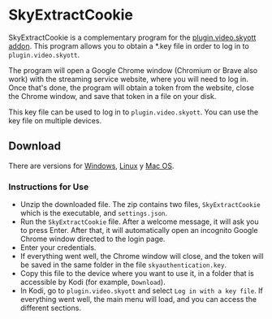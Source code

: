 # SkyExtractCookie

SkyExtractCookie is a complementary program for the [plugin.video.skyott addon](https://github.com/Paco8/plugin.video.skyott). This program allows you to obtain a *.key file in order to log in to `plugin.video.skyott`.

The program will open a Google Chrome window (Chromium or Brave also work) with the streaming service website, where you will need to log in. Once that's done, the program will obtain a token from the website, close the Chrome window, and save that token in a file on your disk.

This key file can be used to log in to `plugin.video.skyott`. You can use the key file on multiple devices.

## Download
There are versions for [Windows](https://github.com/Paco8/SkyExtractCookie/releases/download/v1.0.1/SkyExtractCookie-1.0.1-windows.zip), [Linux](https://github.com/Paco8/SkyExtractCookie/releases/download/v1.0.1/SkyExtractCookie-1.0.1-xenial.zip) y [Mac OS](https://github.com/Paco8/SkyExtractCookie/releases/download/v1.0.1/SkyExtractCookie-1.0.1-macos.zip).

### Instructions for Use
- Unzip the downloaded file. The zip contains two files, `SkyExtractCookie` which is the executable, and `settings.json`.
- Run the `SkyExtractCookie` file. After a welcome message, it will ask you to press Enter. After that, it will automatically open an incognito Google Chrome window directed to the login page.
- Enter your credentials.
- If everything went well, the Chrome window will close, and the token will be saved in the same folder in the file `skyauthentication.key`.
- Copy this file to the device where you want to use it, in a folder that is accessible by Kodi (for example, `Download`).
- In Kodi, go to `plugin.video.skyott` and select `Log in with a key file`. If everything went well, the main menu will load, and you can access the different sections.
